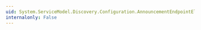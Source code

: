 ```yaml
---
uid: System.ServiceModel.Discovery.Configuration.AnnouncementEndpointElement.OnApplyConfiguration(System.ServiceModel.Description.ServiceEndpoint,System.ServiceModel.Configuration.ChannelEndpointElement)
internalonly: False
---
```

